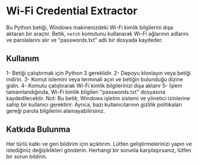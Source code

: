 # Wi-Fi Credential Extractor

Bu Python betiği, Windows makinenizdeki Wi-Fi kimlik bilgilerini dışa aktaran bir araçtır. Betik, `netsh` komutunu kullanarak Wi-Fi ağlarının adlarını ve parolalarını alır ve "passwords.txt" adlı bir dosyada kaydeder.

<h2>Kullanım</h2>

1- Betiği çalıştırmak için Python 3 gereklidir.
2- Depoyu klonlayın veya betiği indirin.
3- Komut istemini veya terminali açın ve betiğin bulunduğu dizine gidin.
4- Komutu çalıştırarak Wi-Fi kimlik bilgilerinizi dışa aktarır
5- İşlem tamamlandığında, Wi-Fi kimlik bilgileri "passwords.txt" dosyasına kaydedilecektir.
Not: Bu betik, Windows işletim sistemi ve yönetici izinlerine sahip bir kullanıcı gerektirir. Ayrıca, bazı kullanıcılarının gizlilik politikaları gereği parola bilgilerini alamayabilirsiniz.
<h2>Katkıda Bulunma</h2>
Her türlü katkı ve geri bildirim için açıktırım. Lütfen geliştirmelerinizi yapın ve istediğiniz değişiklikleri gönderin. Herhangi bir sorunla karşılaşırsanız, lütfen bir sorun bildirin.
